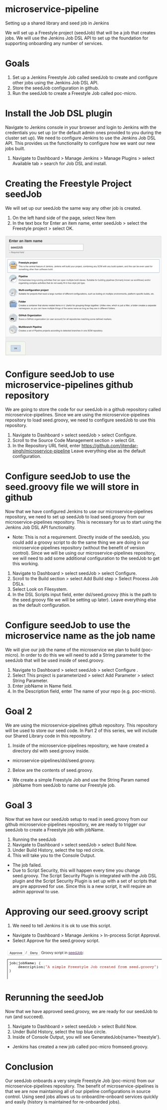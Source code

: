 # microservice-pipeline
Setting up a shared library and seed job in Jenkins

We will set up a Freestyle project (seedJob) that will be a job that creates jobs. We will use the Jenkins Job DSL API to set up the foundation for supporting onboarding any number of services.

# Goals
1. Set up a Jenkins Freestyle Job called seedJob to create and configure other jobs using the Jenkins Job DSL API.
2. Store the seedJob configuration in github.
3. Run the seedJob to create a Freestyle Job called poc-micro.

# Install the Job DSL plugin
Navigate to Jenkins console in your browser and login to Jenkins with the credentials you set up (or the default admin ones provided to you during the cluster set up). We need to configure Jenkins to use the Jenkins Job DSL API. This provides us the functionality to configure how we want our new jobs built.

1. Navigate to Dashboard > Manage Jenkins > Manage Plugins > select Available tab > search for Job DSL and install.

# Creating the Freestyle Project seedJob
We will set up our seedJob the same way any other job is created.

1. On the left hand side of the page, select New Item
2. In the text box for Enter an item name, enter seedJob > select the Freestyle project > select OK.

![alt text](https://raw.githubusercontent.com/ippontech/blog-usa/master/images/2018/05/jenkins-shared-library-1.1.png?raw=true)

# Configure seedJob to use microservice-pipelines github repository
We are going to store the code for our seedJob in a github repository called microservice-pipelines. Since we are using the microservice-pipelines repository to load seed.groovy, we need to configure seedJob to use this repository.

1. Navigate to Dashboard > select seedJob > select Configure.
2. Scroll to the Source Code Management section > select Git.
3. In the Repository URL field, enter https://github.com/jitendar-singh/microservice-pipeline
Leave everything else as the default configuration.

# Configure seedJob to use the seed.groovy file we will store in github
Now that we have configured Jenkins to use our microservice-pipelines repository, we need to set up seedJob to load seed.groovy from our microservice-pipelines repository. This is necessary for us to start using the Jenkins Job DSL API functionality.

* Note: This is not a requirement. Directly inside of the seedJob, you could add a groovy script to do the same thing we are doing in our microservice-pipelines repository (without the benefit of version control).
Since we will be using our microservice-pipelines repository, we will need to add some additional configuration to the seedJob to get this working.

1. Navigate to Dashboard > select seedJob > select Configure.
2. Scroll to the Build section > select Add Build step > Select Process Job DSLs.
3. Select Look on Filesystem.
4. In the DSL Scripts input field, enter dsl/seed.groovy (this is the path to the seed.groovy file we will be setting up later).
Leave everything else as the default configuration.

# Configure seedJob to use the microservice name as the job name
We will give our job the name of the microservice we plan to build (poc-micro). In order to do this we will need to add a String parameter to the seedJob that will be used inside of seed.groovy.

1. Navigate to Dashboard > select seedJob > select Configure .
2. Select This project is parameterized > select Add Parameter > select String Parameter.
3. Enter jobName in Name field.
4. In the Description field, enter The name of your repo (e.g. poc-micro).

# Goal 2
We are using the microservice-pipelines github repository. This repository will be used to store our seed code. In Part 2 of this series, we will include our Shared Library code in this repository.

1. Inside of the microservice-pipelines repository, we have created a directory dsl with seed.groovy inside.
* microservice-pipelines/dsl/seed.groovy.
2. Below are the contents of seed.groovy.
* We create a simple Freestyle Job and use the String Param named jobName from seedJob to name our Freestyle job.

# Goal 3
Now that we have our seedJob setup to read in seed.groovy from our github microservice-pipelines repository, we are ready to trigger our seedJob to create a Freestyle job with jobName.

1. Running the seedJob
2. Navigate to Dashboard > select seedJob > select Build Now.
3. Under Build History, select the top red circle.
4. This will take you to the Console Output.
* The job failed.
* Due to Script Security, this will happen every time you change seed.groovy. The Script Security Plugin is integrated with the Job DSL plugin and the Script Security Plugin is set up with a set of scripts that are pre approved for use. Since this is a new script, it will require an admin approval to use.

# Approving our seed.groovy script
1. We need to tell Jenkins it is ok to use this script.
* Navigate to Dashboard > Manage Jenkins > In-process Script Approval.
* Select Approve for the seed.groovy script.

![alt text](https://raw.githubusercontent.com/ippontech/blog-usa/master/images/2018/05/jenkins-shared-library-seed-script-approval.png?raw=true)

# Rerunning the seedJob
Now that we have approved seed.groovy, we are ready for our seedJob to run (and succeed).

1. Navigate to Dashboard > select seedJob > select Build Now.
2. Under Build History, select the top blue circle.
3. Inside of Console Output, you will see GeneratedJob{name='freestyle'}.
* Jenkins has created a new job called poc-micro fromseed.groovy.

# Conclusion
Our seedJob onboards a very simple Freestyle Job (poc-micro) from our microservice-pipelines repository. The benefit of microservice-pipelines is that we are now maintaining all of our pipeline configurations in source control. Using seed jobs allows us to onboard/re-onboard services quickly and easily (history is maintained for re-onboarded jobs).
